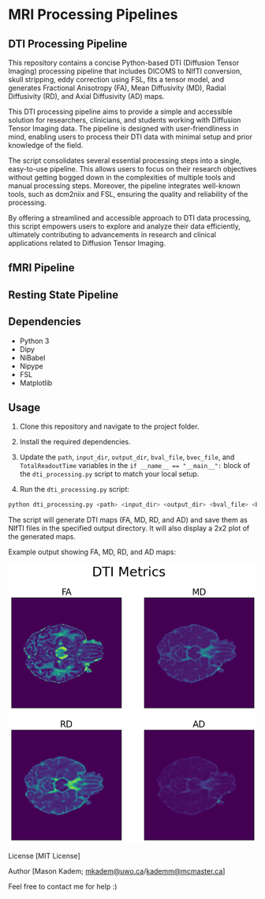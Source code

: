 # MRI Processing Pipelines

## DTI Processing Pipeline

This repository contains a concise Python-based DTI (Diffusion Tensor Imaging) processing pipeline that includes DICOMS to NIfTI conversion, skull stripping, eddy correction using FSL, fits a tensor model, and generates Fractional Anisotropy (FA), Mean Diffusivity (MD), Radial Diffusivity (RD), and Axial Diffusivity (AD) maps.

This DTI processing pipeline aims to provide a simple and accessible solution for researchers, clinicians, and students working with Diffusion Tensor Imaging data. The pipeline is designed with user-friendliness in mind, enabling users to process their DTI data with minimal setup and prior knowledge of the field.

The script consolidates several essential processing steps into a single, easy-to-use pipeline. This allows users to focus on their research objectives without getting bogged down in the complexities of multiple tools and manual processing steps. Moreover, the pipeline integrates well-known tools, such as dcm2niix and FSL, ensuring the quality and reliability of the processing.

By offering a streamlined and accessible approach to DTI data processing, this script empowers users to explore and analyze their data efficiently, ultimately contributing to advancements in research and clinical applications related to Diffusion Tensor Imaging.

## fMRI Pipeline

## Resting State Pipeline

## Dependencies

- Python 3
- Dipy
- NiBabel
- Nipype
- FSL
- Matplotlib

## Usage

1. Clone this repository and navigate to the project folder.

2. Install the required dependencies.

3. Update the `path`, `input_dir`, `output_dir`, `bval_file`, `bvec_file`, and `TotalReadoutTime` variables in the `if __name__ == "__main__":` block of the `dti_processing.py` script to match your local setup.

4. Run the `dti_processing.py` script:

```bash
python dti_processing.py <path> <input_dir> <output_dir> <bval_file> <bvec_file> <TotalReadoutTime>
```

The script will generate DTI maps (FA, MD, RD, and AD) and save them as NIfTI files in the specified output directory. It will also display a 2x2 plot of the generated maps.

Example output showing FA, MD, RD, and AD maps:

![Example Output](dtimetrics.png)

License
[MIT License]

Author
[Mason Kadem; mkadem@uwo.ca/kademm@mcmaster.ca]

Feel free to contact me for help :)
